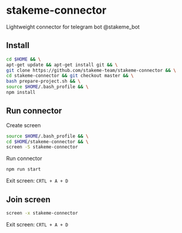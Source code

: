 # stakeme-connector
Lightweight connector for telegram bot @stakeme_bot

## Install
```sh
cd $HOME && \
apt-get update && apt-get install git && \
git clone https://github.com/stakeme-team/stakeme-connector && \
cd stakeme-connector && git checkout master && \
bash prepare-project.sh && \
source $HOME/.bash_profile && \
npm install
```

## Run connector
Create screen
```sh
source $HOME/.bash_profile && \
cd $HOME/stakeme-connector && \
screen -S stakeme-connector
```
Run connector
```sh
npm run start
```
Exit screen: ```CRTL + A + D```

## Join screen
```sh
screen -x stakeme-connector
```
Exit screen: ```CRTL + A + D```


